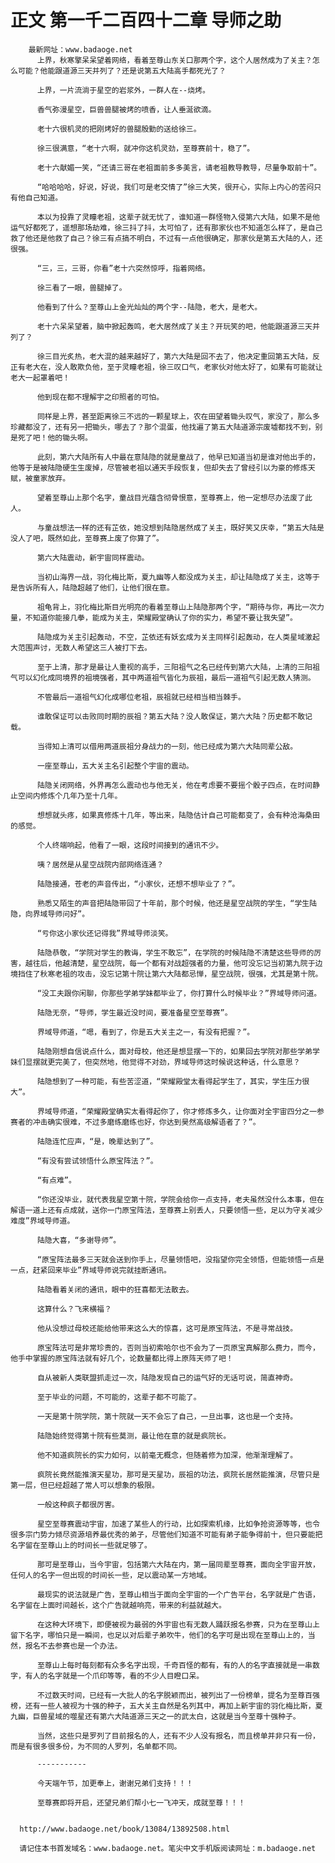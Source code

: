 # 正文 第一千二百四十二章 导师之助
        最新网址：www.badaoge.net
          上界，秋寒擎呆呆望着网络，看着至尊山东关口那两个字，这个人居然成为了关主？怎么可能？他能跟道源三天并列了？还是说第五大陆高手都死光了？
      
          上界，一片流淌于星空的岩浆外，一群人在--烧烤。
      
          香气弥漫星空，巨兽兽腿被烤的喷香，让人垂涎欲滴。
      
          老十六很机灵的把刚烤好的兽腿殷勤的送给徐三。
      
          徐三很满意，“老十六啊，就冲你这机灵劲，至尊赛前十，稳了”。
      
          老十六献媚一笑，“还请三哥在老祖面前多多美言，请老祖教导教导，尽量争取前十”。
      
          “哈哈哈哈，好说，好说，我们可是老交情了”徐三大笑，很开心，实际上内心的苦闷只有他自己知道。
      
          本以为投靠了灵瞳老祖，这辈子就无忧了，谁知道一群怪物入侵第六大陆，如果不是他运气好都死了，遥想那场劫难，徐三抖了抖，太可怕了，还有那家伙也不知道怎么样了，是自己救了他还是他救了自己？徐三有点搞不明白，不过有一点他很确定，那家伙是第五大陆的人，还很强。
      
          “三，三，三哥，你看”老十六突然惊呼，指着网络。
      
          徐三看了一眼，兽腿掉了。
      
          他看到了什么？至尊山上金光灿灿的两个字--陆隐，老大，是老大。
      
          老十六呆呆望着，脑中掀起轰鸣，老大居然成了关主？开玩笑的吧，他能跟道源三天并列了？
      
          徐三目光炙热，老大混的越来越好了，第六大陆是回不去了，他决定重回第五大陆，反正有老大在，没人敢欺负他，至于灵瞳老祖，徐三叹口气，老家伙对他太好了，如果有可能就让老大一起罩着吧！
      
          他到现在都不理解宇之印照者的可怕。
      
          同样是上界，甚至距离徐三不远的一颗星球上，农在田望着锄头叹气，家没了，那么多珍藏都没了，还有另一把锄头，哪去了？那个混蛋，他找遍了第五大陆道源宗废墟都找不到，别是死了吧！他的锄头啊。
      
          此刻，第六大陆所有人中最在意陆隐的就是童战了，他早已知道当初是谁对他出手的，他等于是被陆隐硬生生废掉，尽管被老祖以通天手段恢复，但却失去了曾经引以为豪的修炼天赋，被童家放弃。
      
          望着至尊山上那个名字，童战目光蕴含彻骨恨意，至尊赛上，他一定想尽办法废了此人。
      
          与童战想法一样的还有芷依，她没想到陆隐居然成了关主，既好笑又庆幸，“第五大陆是没人了吧，既然如此，至尊赛上废了你算了”。
      
          第六大陆震动，新宇宙同样震动。
      
          当初山海界一战，羽化梅比斯，夏九幽等人都没成为关主，却让陆隐成了关主，这等于是告诉所有人，陆隐超越了他们，让他们很在意。
      
          祖龟背上，羽化梅比斯目光明亮的看着至尊山上陆隐那两个字，“期待与你，再比一次力量，不知道你能接几拳，能成为关主，荣耀殿堂确认了你的实力，希望不要让我失望”。
      
          陆隐成为关主引起轰动，不空，芷依还有妖玄成为关主同样引起轰动，在人类星域激起大范围声讨，无数人希望这三人被打下去。
      
          至于上清，那才是最让人重视的高手，三阳祖气之名已经传到第六大陆，上清的三阳祖气可以幻化成同境界的祖境强者，其中两道祖气皆化为辰祖，最后一道祖气引起无数人猜测。
      
          不管最后一道祖气幻化成哪位老祖，辰祖就已经相当相当棘手。
      
          谁敢保证可以击败同时期的辰祖？第五大陆？没人敢保证，第六大陆？历史都不敢记载。
      
          当得知上清可以借用两道辰祖分身战力的一刻，他已经成为第六大陆同辈公敌。
      
          一座至尊山，五大关主名引起整个宇宙的震动。
      
          陆隐关闭网络，外界再怎么震动也与他无关，他在考虑要不要摇个骰子四点，在时间静止空间内修炼个几年乃至十几年。
      
          想想就头疼，如果真修炼十几年，等出来，陆隐估计自己可能都变了，会有种沧海桑田的感觉。
      
          个人终端响起，他看了一眼，这段时间接到的通讯不少。
      
          咦？居然是从星空战院内部网络连通？
      
          陆隐接通，苍老的声音传出，“小家伙，还想不想毕业了？”。
      
          熟悉又陌生的声音把陆隐带回了十年前，那个时候，他还是星空战院的学生，“学生陆隐，向界域导师问好”。
      
          “亏你这小家伙还记得我”界域导师淡笑。
      
          陆隐恭敬，“学院对学生的教诲，学生不敢忘”，在学院的时候陆隐不清楚这些导师的厉害，越往后，他越清楚，星空战院，每一个都有对战超强者的力量，他可没忘记当初第九院于边境挡住了秋寒老祖的攻击，没忘记第十院让第六大陆都忌惮，星空战院，很强，尤其是第十院。
      
          “没工夫跟你闲聊，你那些学弟学妹都毕业了，你打算什么时候毕业？”界域导师问道。
      
          陆隐无奈，“导师，学生最近没时间，要准备星空至尊赛”。
      
          界域导师道，“嗯，看到了，你是五大关主之一，有没有把握？”。
      
          陆隐刚想自信说点什么，面对母校，他还是想显摆一下的，如果回去学院对那些学弟学妹们显摆就更完美了，但突然地，他觉得不对劲，界域导师这时候说这种话，什么意思？
      
          陆隐想到了一种可能，有些苦涩道，“荣耀殿堂太看得起学生了，其实，学生压力很大”。
      
          界域导师道，“荣耀殿堂确实太看得起你了，你才修炼多久，让你面对全宇宙四分之一参赛者的冲击确实很难，不过多磨练磨练也好，你达到昊然高级解语者了？”。
      
          陆隐连忙应声，“是，晚辈达到了”。
      
          “有没有尝试领悟什么原宝阵法？”。
      
          “有点难”。
      
          “你还没毕业，就代表我星空第十院，学院会给你一点支持，老夫虽然没什么本事，但在解语一道上还有点成就，送你一门原宝阵法，至尊赛上别丢人，只要领悟一些，足以为守关减少难度”界域导师道。
      
          陆隐大喜，“多谢导师”。
      
          “原宝阵法最多三天就会送到你手上，尽量领悟吧，没指望你完全领悟，但能领悟一点是一点，赶紧回来毕业”界域导师说完就挂断通讯。
      
          陆隐看着关闭的通讯，眼中的狂喜都无法散去。
      
          这算什么？飞来横福？
      
          他从没想过母校还能给他带来这么大的惊喜，这可是原宝阵法，不是寻常战技。
      
          原宝阵法可是非常珍贵的，否则当初索哈尔也不会为了一页原宝真解那么费力，而今，他手中掌握的原宝阵法就有好几个，论数量都比得上原阵天师了吧！
      
          自从被新人类联盟抓走过一次，陆隐发现自己的运气好的无话可说，简直神奇。
      
          至于毕业的问题，不可能的，这辈子都不可能了。
      
          一天是第十院学院，第十院就一天不会忘了自己，一旦出事，这也是一个支持。
      
          陆隐始终觉得第十院有些莫测，最让他在意的就是疯院长。
      
          他不知道疯院长的实力如何，以前毫无概念，但随着修为加深，他渐渐理解了。
      
          疯院长竟然能推演天星功，那可是天星功，辰祖的功法，疯院长居然能推演，尽管只是第一层，但已经超越了常人可以想象的极限。
      
          一般这种疯子都很厉害。
      
          星空至尊赛震动宇宙，加速了某些人的行动，比如探索机缘，比如争抢资源等等，也令很多宗门势力倾尽资源培养最优秀的弟子，尽管他们知道不可能有弟子能争得前十，但只要能把名字留在至尊山上的时间长一些就足够了。
      
          那可是至尊山，当今宇宙，包括第六大陆在内，第一届同辈至尊赛，面向全宇宙开放，任何人的名字一但出现的时间长一些，足以震动某一方地域。
      
          最现实的说法就是广告，至尊山相当于面向全宇宙的一个广告平台，名字就是广告语，名字留在上面时间越长，这个广告就越响亮，带来的利益就越大。
      
          在这种大环境下，即便被视为最弱的外宇宙也有无数人踊跃报名参赛，只为在至尊山上留下名字，哪怕只是一瞬间，也足以对后辈子弟吹牛，他们的名字可是出现在至尊山上的，当然，报名不去参赛也是一个办法。
      
          至尊山上每时每刻都有众多名字出现，千奇百怪的都有，有的人的名字直接就是一串数字，有人的名字就是一个爪印等等，看的不少人目瞪口呆。
      
          不过数天时间，已经有一大批人的名字脱颖而出，被列出了一份榜单，提名为至尊百强榜，还有一些人被视为十强的种子，五大关主自然是名列其中，再加上新宇宙的羽化梅比斯，夏九幽，巨兽星域的噬星还有第六大陆道源三天之一的武太白，这就是当今至尊十强种子。
      
          当然，这些只是罗列了目前报名的人，还有不少人没有报名，而且榜单并非只有一份，而是有很多很多份，为不同的人罗列，名单都不同。
      
          -----------
      
          今天端午节，加更奉上，谢谢兄弟们支持！！！
      
          至尊赛即将开启，还望兄弟们帮小七一飞冲天，成就至尊！！！
      
      
      http://www.badaoge.net/book/13084/13892508.html
      
      请记住本书首发域名：www.badaoge.net。笔尖中文手机版阅读网址：m.badaoge.net